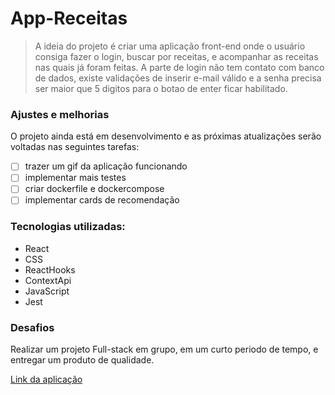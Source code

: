 # App-Receitas

> A ideia do projeto é criar uma aplicação front-end onde o usuário consiga fazer o login, buscar por receitas, e acompanhar as receitas nas quais já foram feitas. A parte de login não tem contato com banco de dados, existe validações de inserir e-mail válido e a senha precisa ser maior que 5 digitos para o botao de enter ficar habilitado.

### Ajustes e melhorias

O projeto ainda está em desenvolvimento e as próximas atualizações serão voltadas nas seguintes tarefas:

- [ ] trazer um gif da aplicação funcionando
- [ ] implementar mais testes
- [ ] criar dockerfile e dockercompose
- [ ] implementar cards de recomendação

### Tecnologias utilizadas:

- React
- CSS
- ReactHooks
- ContextApi
- JavaScript
- Jest


### Desafios

Realizar um projeto Full-stack em grupo, em um curto periodo de tempo, e entregar um produto de qualidade.


[Link da aplicação](https://app-receitas-theta.vercel.app/)
